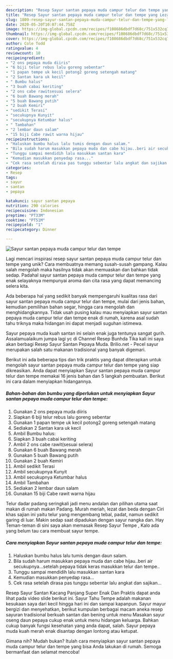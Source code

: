 ```yaml
---
description: "Resep Sayur santan pepaya muda campur telur dan tempe yang Lezat"
title: "Resep Sayur santan pepaya muda campur telur dan tempe yang Lezat"
slug: 1809-resep-sayur-santan-pepaya-muda-campur-telur-dan-tempe-yang-lezat
date: 2020-05-20T10:07:44.758Z
image: https://img-global.cpcdn.com/recipes/f108686dbdf7d68c/751x532cq70/sayur-santan-pepaya-muda-campur-telur-dan-tempe-foto-resep-utama.jpg
thumbnail: https://img-global.cpcdn.com/recipes/f108686dbdf7d68c/751x532cq70/sayur-santan-pepaya-muda-campur-telur-dan-tempe-foto-resep-utama.jpg
cover: https://img-global.cpcdn.com/recipes/f108686dbdf7d68c/751x532cq70/sayur-santan-pepaya-muda-campur-telur-dan-tempe-foto-resep-utama.jpg
author: Cole Todd
ratingvalue: 4
reviewcount: 10
recipeingredient:
- "2 ons pepaya muda diiris"
- "6 biji telur rebus lalu goreng sebentar"
- "1 papan tempe uk kecil potong2 goreng setengah matang"
- "2 Santan kara uk kecil"
- " Bumbu halus"
- "3 buah cabai keriting"
- "2 ons cabe rawitsesuai selera"
- "6 buah Bawang merah"
- "5 buah Bawang putih"
- "2 buah Kemiri"
- "sedikit Terasi"
- "secukupnya Kunyit"
- "secukupnya Ketumbar halus"
- " Tambahan"
- "2 lembar daun salam"
- "15 biji Cabe rawit warna hijau"
recipeinstructions:
- "Haluskan bumbu halus lalu tumis dengan daun salam."
- "Bila sudah harum masukkan pepaya muda dan cabe hijau..beri air secukupnya...setelah pepaya tidak keras masukkan telur dan tempe.."
- "Tunggu sampai mendidih lalu masukkan santan kara"
- "Kemudian masukkan penyedap rasa..."
- "Cek rasa setelah dirasa pas tunggu sebentar lalu angkat dan sajikan..."
categories:
- Resep
tags:
- sayur
- santan
- pepaya

katakunci: sayur santan pepaya 
nutrition: 290 calories
recipecuisine: Indonesian
preptime: "PT33M"
cooktime: "PT51M"
recipeyield: "1"
recipecategory: Dinner

---
```



![Sayur santan pepaya muda campur telur dan tempe](https://img-global.cpcdn.com/recipes/f108686dbdf7d68c/751x532cq70/sayur-santan-pepaya-muda-campur-telur-dan-tempe-foto-resep-utama.jpg)

Lagi mencari inspirasi resep sayur santan pepaya muda campur telur dan tempe yang unik? Cara membuatnya memang susah-susah gampang. Kalau salah mengolah maka hasilnya tidak akan memuaskan dan bahkan tidak sedap. Padahal sayur santan pepaya muda campur telur dan tempe yang enak selayaknya mempunyai aroma dan cita rasa yang dapat memancing selera kita.

Ada beberapa hal yang sedikit banyak mempengaruhi kualitas rasa dari sayur santan pepaya muda campur telur dan tempe, mulai dari jenis bahan, kemudian pemilihan bahan segar, hingga cara mengolah dan menghidangkannya. Tidak usah pusing kalau mau menyiapkan sayur santan pepaya muda campur telur dan tempe enak di rumah, karena asal sudah tahu triknya maka hidangan ini dapat menjadi suguhan istimewa.

Sayur pepaya muda kuah santan ini selain enak juga tentunya sangat gurih. Assalamualaikum jumpa lagi yc di Channel Resep Bunhda Tika kali ini saya akan berbagi Resep Sayur Santan Pepaya Muda. Brilio.net - Pecel sayur merupakan salah satu makanan tradisional yang banyak digemari.


Berikut ini ada beberapa tips dan trik praktis yang dapat diterapkan untuk mengolah sayur santan pepaya muda campur telur dan tempe yang siap dikreasikan. Anda dapat menyiapkan Sayur santan pepaya muda campur telur dan tempe memakai 16 jenis bahan dan 5 langkah pembuatan. Berikut ini cara dalam menyiapkan hidangannya.

<!--inarticleads1-->

##### Bahan-bahan dan bumbu yang diperlukan untuk menyiapkan Sayur santan pepaya muda campur telur dan tempe:

1. Gunakan 2 ons pepaya muda diiris
1. Siapkan 6 biji telur rebus lalu goreng sebentar
1. Gunakan 1 papan tempe uk kecil potong2 goreng setengah matang
1. Sediakan 2 Santan kara uk kecil
1. Ambil  Bumbu halus:
1. Siapkan 3 buah cabai keriting
1. Ambil 2 ons cabe rawit(sesuai selera)
1. Gunakan 6 buah Bawang merah
1. Gunakan 5 buah Bawang putih
1. Gunakan 2 buah Kemiri
1. Ambil sedikit Terasi
1. Ambil secukupnya Kunyit
1. Ambil secukupnya Ketumbar halus
1. Ambil  Tambahan
1. Sediakan 2 lembar daun salam
1. Gunakan 15 biji Cabe rawit warna hijau


Telur dadar padang seringkali jadi menu andalan dan pilihan utama saat makan di rumah makan Padang. Murah meriah, lezat dan beda dengan Ciri khas sajian ini yaitu telur yang mengembang tebal, padat, namun sedikit garing di luar. Makin sedap saat dipadukan dengan sayur nangka dan. Hay Teman-teman di sini saya akan memasak Resep Sayur Tempe , Kalo ada yang belum tau cara membuat sayur tempe. 

<!--inarticleads2-->

##### Cara menyiapkan Sayur santan pepaya muda campur telur dan tempe:

1. Haluskan bumbu halus lalu tumis dengan daun salam.
1. Bila sudah harum masukkan pepaya muda dan cabe hijau..beri air secukupnya...setelah pepaya tidak keras masukkan telur dan tempe..
1. Tunggu sampai mendidih lalu masukkan santan kara
1. Kemudian masukkan penyedap rasa...
1. Cek rasa setelah dirasa pas tunggu sebentar lalu angkat dan sajikan...


Resep Sayur Santan Kacang Panjang Super Enak Dan Praktis dapat anda lihat pada video slide berikut ini. Sayur Tahu Tempe adalah makanan kesukaan saya dari kecil hingga hari ini dan sampai kapanpun. Sayur mayur bergizi dan menyehatkan, berikut kumpulan berbagai macam aneka resep sayuran tradisional berkuah santan dan bening untuk menu Masakan sayur oseng daun pepaya cukup enak untuk menu hidangan keluarga. Bahkan cukup banyak fungsi kesehatan yang anda dapat, salah. Sayur pepaya muda kuah merah enak disantap dengan lontong atau ketupat. 

Gimana nih? Mudah bukan? Itulah cara menyiapkan sayur santan pepaya muda campur telur dan tempe yang bisa Anda lakukan di rumah. Semoga bermanfaat dan selamat mencoba!
